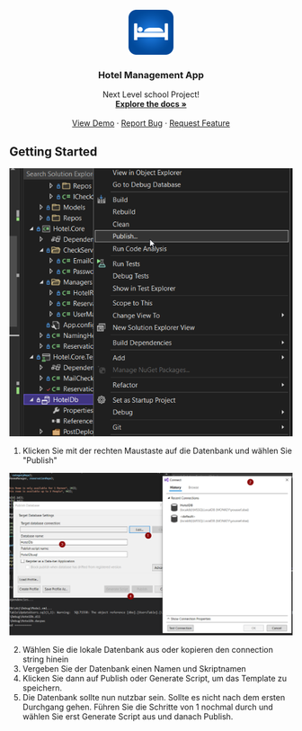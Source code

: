 <!-- PROJECT LOGO -->
<br />
<div align="center">
  <a href="https://github.com/youssefcamao/Hotel">
    <img src="Hotel.UI.Wpf/Assets/Images/hotel-logo.png" alt="Logo" width="80" height="80">
  </a>

  <h3 align="center">Hotel Management App</h3>

  <p align="center">
    Next Level school Project!
    <br />
    <a href="https://github.com/othneildrew/youssefcamao/Hotel"><strong>Explore the docs »</strong></a>
    <br />
    <br />
    <a href="https://github.com/youssefcamao/Hotel">View Demo</a>
    ·
    <a href="https://github.com/youssefcamao/Hotel/issues">Report Bug</a>
    ·
    <a href="https://github.com/youssefcamao/Hotel/issues">Request Feature</a>
  </p>
</div>

<!-- GETTING STARTED -->
## Getting Started

<img src="Screenshots/screenshot1.png" alt="screenshot1">

1. Klicken Sie mit der rechten Maustaste auf die Datenbank und wählen Sie "Publish"

<img src="Screenshots/screenshot2.png" alt="screenshot1">

2. Wählen Sie die lokale Datenbank aus oder kopieren den connection string hinein
3. Vergeben Sie der Datenbank einen Namen und Skriptnamen
4. Klicken Sie dann auf Publish oder Generate Script, um das Template zu speichern.
5. Die Datenbank sollte nun nutzbar sein. Sollte es nicht nach dem ersten Durchgang gehen. Führen Sie die Schritte von 1 nochmal durch und wählen Sie erst Generate Script aus und danach Publish.
